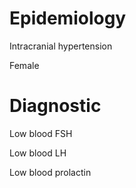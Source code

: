 # Epidemiology

Intracranial hypertension

Female

# Diagnostic

Low blood FSH

Low blood LH

Low blood prolactin
